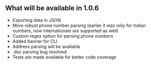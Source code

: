 ## What will be available in 1.0.6

- Exporting data in JSON
- More robust phone number parsing (earlier it was only for Indian numbers, now internationals are supported as well)
- Custom regex option for parsing phone numbers
- Added banner for CLI
- Address parsing will be available
- .doc parsing bug resolved
- Tests are made available for better code coverage
